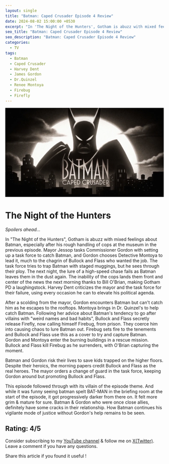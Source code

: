 ```yaml
---
layout: single
title: "Batman: Caped Crusader Episode 4 Review"
date: 2024-08-02 15:00:00 +0530
excerpt: "In 'The Night of the Hunters', Gotham is abuzz with mixed feelings about Batman, especially after his rough handling of cops at the museum in the previous episode."
seo_title: "Batman: Caped Crusader Episode 4 Review"
seo_description: "Batman: Caped Crusader Episode 4 Review"
categories:
  - TV
tags:
  - Batman
  - Caped Crusader
  - Harvey Dent
  - James Gordon
  - Dr.Quinzel
  - Renee Montoya
  - Firebug
  - Firefly
---
```


![image](/assets/images/batman-caped-crusader/batman-cc.png)

# The Night of the Hunters

*Spoilers ahead...*  

In "The Night of the Hunters", Gotham is abuzz with mixed feelings about Batman, especially after his rough handling of cops at the museum in the previous episode. Mayor Jessop tasks Commissioner Gordon with setting up a task force to catch Batman, and Gordon chooses Detective Montoya to lead it, much to the chagrin of Bullock and Flass who wanted the job. The task force tries to trap Batman with staged muggings, but he sees through their ploy. The next night, the lure of a high-speed chase fails as Batman leaves them in the dust again. The inability of the cops lands them front and center of the news the next morning thanks to Bill O'Brian, making Gotham PD a laughingstock. Harvey Dent criticizes the mayor and the task force for their failure, using every occasion he can to elevate his political agenda.

After a scolding from the mayor, Gordon encounters Batman but can't catch him as he escapes to the rooftops. Montoya brings in Dr. Quinzel's to help catch Batman. Following her advice about Batman's tendency to go after villains with "weird names and bad habits", Bullock and Flass secretly release Firefly, now calling himself Firebug, from prison. They coerce him into causing chaos to lure Batman out. Firebug sets fire to the tenements and Bullock and Flass use this as a cover to try and capture Batman. Gordon and Montoya enter the burning buildings in a rescue mission. Bullock and Flass kill Firebug as he surrenders, with O'Brian capturing the moment.

Batman and Gordon risk their lives to save kids trapped on the higher floors. Despite their heroics, the morning papers credit Bullock and Flass as the real heroes. The mayor orders a change of guard in the task force, keeping Gordon around but promoting Bullock and Flass.

This episode followed through with its villain of the episode theme. And while it was funny seeing batman spelt BAT-MAN in the briefing room at the start of the episode, it got progressively darker from there on. It felt more grim & mature for sure. Batman & Gordon who were once close allies, definitely have some cracks in their relationship. How Batman continues his vigilante mode of justice without Gordon's help remains to be seen.

Rating: 4/5
---
Consider subscribing to my [YouTube channel](https://www.youtube.com/@swiftodyssey?sub_confirmation=1) & follow me on [X(Twitter)](https://twitter.com/swift_odyssey). Leave a comment if you have any questions. 

Share this article if you found it useful !
